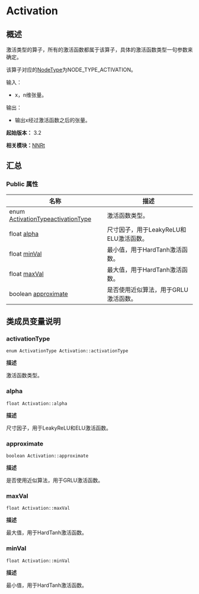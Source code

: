 # Activation


## 概述

激活类型的算子，所有的激活函数都属于该算子，具体的激活函数类型一句参数来确定。

该算子对应的[NodeType](_n_n_rt_v10.md#nodetype)为NODE_TYPE_ACTIVATION。

输入：

- x，n维张量。

输出：

- 输出x经过激活函数之后的张量。

**起始版本：** 3.2

**相关模块：**[NNRt](_n_n_rt_v10.md)


## 汇总


### Public 属性

| 名称 | 描述 | 
| -------- | -------- |
| enum [ActivationType](_n_n_rt_v10.md#activationtype)[activationType](#activationtype) | 激活函数类型。  | 
| float [alpha](#alpha) | 尺寸因子，用于LeakyReLU和ELU激活函数。  | 
| float [minVal](#minval) | 最小值，用于HardTanh激活函数。  | 
| float [maxVal](#maxval) | 最大值，用于HardTanh激活函数。  | 
| boolean [approximate](#approximate) | 是否使用近似算法，用于GRLU激活函数。  | 


## 类成员变量说明


### activationType

```
enum ActivationType Activation::activationType
```
**描述**

激活函数类型。


### alpha

```
float Activation::alpha
```
**描述**

尺寸因子，用于LeakyReLU和ELU激活函数。


### approximate

```
boolean Activation::approximate
```
**描述**

是否使用近似算法，用于GRLU激活函数。


### maxVal

```
float Activation::maxVal
```
**描述**

最大值，用于HardTanh激活函数。


### minVal

```
float Activation::minVal
```
**描述**

最小值，用于HardTanh激活函数。
